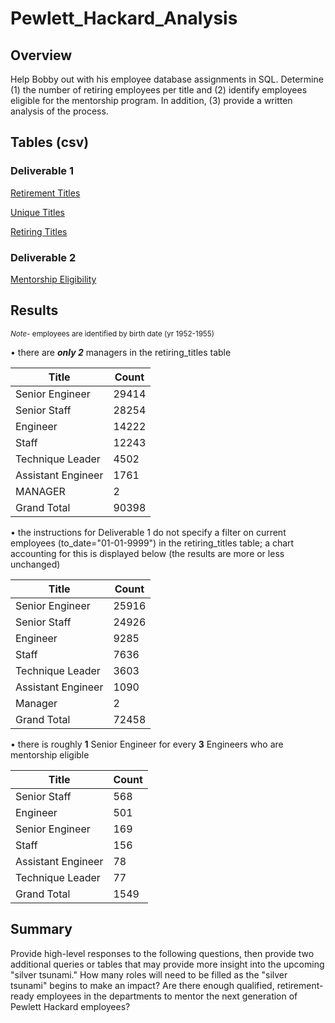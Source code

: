 # Pewlett_Hackard_Analysis
## Overview

Help Bobby out with his employee database assignments in SQL.  Determine (1) the number of retiring employees per title and (2) identify employees eligible for the mentorship program.  In addition, (3) provide a written analysis of the process.

## Tables (csv)
### Deliverable 1

[Retirement Titles](https://github.com/jzebker/Pewlett_Hackard_Analysis/blob/main/Data/retirement_titles.csv)

[Unique Titles](https://github.com/jzebker/Pewlett_Hackard_Analysis/blob/main/Data/unique_titles.csv)

[Retiring Titles](https://github.com/jzebker/Pewlett_Hackard_Analysis/blob/main/Data/retiring_titles.csv)

### Deliverable 2

[Mentorship Eligibility](https://github.com/jzebker/Pewlett_Hackard_Analysis/blob/main/Data/mentorship_eligibility.csv)

## Results
<sup>*Note*- employees are identified by birth date (yr 1952-1955)</sup>

• there are ***only 2*** managers in the retiring_titles table

<table class="tg" align="center">
<thead>
  <tr>
    <th class="tg-0pky">Title</th>
    <th class="tg-0pky">Count</th>
  </tr>
</thead>
<tbody>
  <tr>
    <td class="tg-0pky">Senior Engineer</td>
    <td class="tg-0pky">29414</td>
  </tr>
  <tr>
    <td class="tg-0pky">Senior Staff</td>
    <td class="tg-0pky">28254</td>
  </tr>
  <tr>
    <td class="tg-0pky">Engineer</td>
    <td class="tg-0pky">14222</td>
  </tr>
  <tr>
    <td class="tg-0pky">Staff</td>
    <td class="tg-0pky">12243</td>
  </tr>
  <tr>
    <td class="tg-0pky">Technique Leader</td>
    <td class="tg-0pky">4502</td>
  </tr>
  <tr>
    <td class="tg-0pky">Assistant Engineer</td>
    <td class="tg-0pky">1761</td>
  </tr>
  <tr>
    <td class="tg-0pky">MANAGER</td>
    <td class="tg-0pky">2</td>
  </tr>
  <tr>
    <td class="tg-0pky">Grand Total</td>
    <td class="tg-0pky">90398</td>
  </tr>
</tbody>
</table>

• the instructions for Deliverable 1 do not specify a filter on current employees (to_date="01-01-9999") in the retiring_titles table; a chart accounting for this is displayed below (the results are more or less unchanged)

<table class="tg" align="center">
<thead>
  <tr>
    <th class="tg-0pky">Title</th>
    <th class="tg-0pky">Count</th>
  </tr>
</thead>
<tbody>
  <tr>
    <td class="tg-0pky">Senior Engineer</td>
    <td class="tg-0pky">25916</td>
  </tr>
  <tr>
    <td class="tg-0pky">Senior Staff</td>
    <td class="tg-0pky">24926</td>
  </tr>
  <tr>
    <td class="tg-0pky">Engineer</td>
    <td class="tg-0pky">9285</td>
  </tr>
  <tr>
    <td class="tg-0pky">Staff</td>
    <td class="tg-0pky">7636</td>
  </tr>
  <tr>
    <td class="tg-0pky">Technique Leader</td>
    <td class="tg-0pky">3603</td>
  </tr>
  <tr>
    <td class="tg-0pky">Assistant Engineer</td>
    <td class="tg-0pky">1090</td>
  </tr>
  <tr>
    <td class="tg-0pky">Manager</td>
    <td class="tg-0pky">2</td>
  </tr>
  <tr>
    <td class="tg-0pky">Grand Total</td>
    <td class="tg-0pky">72458</td>
  </tr>
</tbody>
</table>

• there is roughly **1** Senior Engineer for every **3** Engineers who are mentorship eligible

<table class="tg" align="center">
<thead>
  <tr>
    <th class="tg-0pky">Title</th>
    <th class="tg-0pky">Count</th>
  </tr>
</thead>
<tbody>
  <tr>
    <td class="tg-0pky">Senior Staff</td>
    <td class="tg-0pky">568</td>
  </tr>
  <tr>
    <td class="tg-0pky">Engineer</td>
    <td class="tg-0pky">501</td>
  </tr>
  <tr>
    <td class="tg-0pky">Senior Engineer</td>
    <td class="tg-0pky">169</td>
  </tr>
  <tr>
    <td class="tg-0pky">Staff</td>
    <td class="tg-0pky">156</td>
  </tr>
  <tr>
    <td class="tg-0pky">Assistant Engineer</td>
    <td class="tg-0pky">78</td>
  </tr>
  <tr>
    <td class="tg-0pky">Technique Leader</td>
    <td class="tg-0pky">77</td>
  </tr>
  <tr>
    <td class="tg-0pky">Grand Total</td>
    <td class="tg-0pky">1549</td>
  </tr>
</tbody>
</table>

## Summary
Provide high-level responses to the following questions, then provide two additional queries or tables that may provide more insight into the upcoming "silver tsunami."
How many roles will need to be filled as the "silver tsunami" begins to make an impact?
Are there enough qualified, retirement-ready employees in the departments to mentor the next generation of Pewlett Hackard employees?

